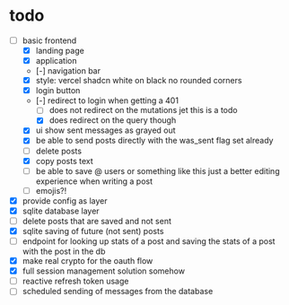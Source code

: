 # todo

- [ ] basic frontend
  - [x] landing page
  - [x] application
  - [-] navigation bar
  - [x] style: vercel shadcn white on black no rounded corners
  - [x] login button
  - [-] redirect to login when getting a 401
    - [ ] does not redirect on the mutations jet this is a todo
    - [x] does redirect on the query though
  - [x] ui show sent messages as grayed out
  - [x] be able to send posts directly with the was_sent flag set already
  - [ ] delete posts
  - [x] copy posts text
  - [ ] be able to save @ users or something like this just a better editing experience when
  writing a post
  - [ ] emojis?!
- [x] provide config as layer
- [x] sqlite database layer
- [ ] delete posts that are saved and not sent
- [x] sqlite saving of future (not sent) posts
- [ ] endpoint for looking up stats of a post and saving the stats of a post with the post in the db
- [x] make real crypto for the oauth flow
- [x] full session management solution somehow
- [ ] reactive refresh token usage
- [ ] scheduled sending of messages from the database
